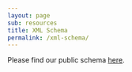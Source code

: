 ```yaml
---
layout: page
sub: resources
title: XML Schema
permalink: /xml-schema/
---
```


Please find our public schema [here](http://www.earth-time.org/projects/upb/public_data/XSD/).